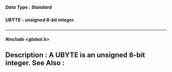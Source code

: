##### Data Type : Standard
##### UBYTE - unsigned 8-bit integer.
---
##### #include <global.h>
**Description :**
A UBYTE is an unsigned 8-bit integer.
**See Also :**
[](D:/md_files/.md)
---
